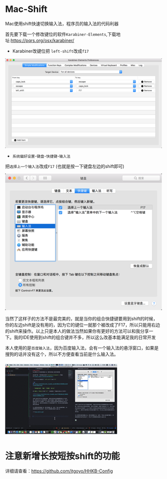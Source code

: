 # Mac-Shift
Mac使用shift快速切换输入法，程序员的输入法的代码利器

首先要下载一个修改键位的软件`Karabiner-Elements`,下载地址:https://pqrs.org/osx/karabiner/

- Karabiner改键位把 `left-shift`改成`f17`

![改建](/karabiner_keymps.png)
- `系统偏好设置`-`键盘`-`快捷键`-`输入法`

把`选择上一个输入法`改成`F17` (也就是按一下键盘左边的shift即可)

![F17](/keybord.png)

当然了这样子的方法不是最完美的，就是当你的组合快捷键要用到shift的时候，你的左边shift是没有用的，因为它的键位一就那个被改成了F17，所以只能用右边的shift来操作。以上只是本人的做法当然如果你有更好的方法可以和我分享一下。我的IDE使用到shift的组合键并不多，所以这么改基本能满足我的日常开发

本人使用的是`百度输入法`，因为百度输入法，会有一个输入法的悬浮窗口，如果是搜狗的话并没有这个，所以不方便查看当前是什么输入法。

![](/mac_shift.gif)

# 注意新增长按短按shift的功能
详细请查看：https://github.com/itgoyo/HHKB-Config
